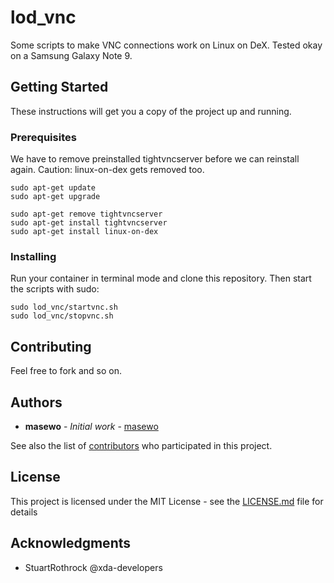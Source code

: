 # lod_vnc

Some scripts to make VNC connections work on Linux on DeX. Tested okay on a Samsung Galaxy Note 9.

## Getting Started

These instructions will get you a copy of the project up and running.

### Prerequisites

We have to remove preinstalled tightvncserver before we can reinstall again. Caution: linux-on-dex gets removed too.

```
sudo apt-get update
sudo apt-get upgrade

sudo apt-get remove tightvncserver
sudo apt-get install tightvncserver
sudo apt-get install linux-on-dex
```

### Installing

Run your container in terminal mode and clone this repository. Then start the scripts with sudo:

```
sudo lod_vnc/startvnc.sh
sudo lod_vnc/stopvnc.sh
```

## Contributing

Feel free to fork and so on.

## Authors

* **masewo** - *Initial work* - [masewo](https://github.com/masewo)

See also the list of [contributors](https://github.com/your/project/contributors) who participated in this project.

## License

This project is licensed under the MIT License - see the [LICENSE.md](LICENSE.md) file for details

## Acknowledgments

* StuartRothrock @xda-developers
